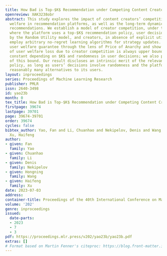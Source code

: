 ```yaml
---
title: How Bad is Top-$K$ Recommendation under Competing Content Creators?
openreview: XAK3238obr
abstract: This study explores the impact of content creators’ competition on user
  welfare in recommendation platforms, as well as the long-term dynamics of relevance-driven
  recommendations. We establish a model of creator competition, under the setting
  where the platform uses a top-$K$ recommendation policy, user decisions are guided
  by the Random Utility model, and creators, in absence of explicit utility functions,
  employ arbitrary no-regret learning algorithms for strategy updates. We study the
  user welfare guarantee through the lens of Price of Anarchy and show that the fraction
  of user welfare loss due to creator competition is always upper bounded by a small
  constant depending on $K$ and randomness in user decisions; we also prove the tightness
  of this bound. Our result discloses an intrinsic merit of the relevance-driven recommendation
  policy, as long as users’ decisions involve randomness and the platform provides
  reasonably many alternatives to its users.
layout: inproceedings
series: Proceedings of Machine Learning Research
publisher: PMLR
issn: 2640-3498
id: yao23b
month: 0
tex_title: How Bad is Top-$K$ Recommendation under Competing Content Creators?
firstpage: 39674
lastpage: 39701
page: 39674-39701
order: 39674
cycles: false
bibtex_author: Yao, Fan and Li, Chuanhao and Nekipelov, Denis and Wang, Hongning and
  Xu, Haifeng
author:
- given: Fan
  family: Yao
- given: Chuanhao
  family: Li
- given: Denis
  family: Nekipelov
- given: Hongning
  family: Wang
- given: Haifeng
  family: Xu
date: 2023-07-03
address: 
container-title: Proceedings of the 40th International Conference on Machine Learning
volume: '202'
genre: inproceedings
issued:
  date-parts:
  - 2023
  - 7
  - 3
pdf: https://proceedings.mlr.press/v202/yao23b/yao23b.pdf
extras: []
# Format based on Martin Fenner's citeproc: https://blog.front-matter.io/posts/citeproc-yaml-for-bibliographies/
---
```

